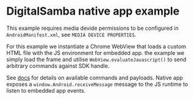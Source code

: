 # DigitalSamba native app example

This example requires media devide permissions to be configured in `AndroidManifest.xml`, see `MEDIA DEVICE PROPERTIES`.

For this example we instantiate a Chrome WebView that loads a custom HTML file with the JS environment for embedded app.
the example we simply load the frame and utilise `WebView.evaluateJavascript()` to send  arbitrary commands against SDK handle.

See [docs](https://docs.digitalsamba.com/reference/sdk/digitalsambaembedded-class) for details on
available commands and payloads.
Native app exposes a `window.Android.receiveMessage` message to the JS runtime  to listen to embedded app events.
